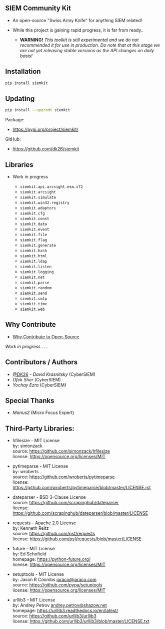 ## SIEM Community Kit

* An open-source "Swiss Army Knife" for anything SIEM related!

* While this project is gaining rapid progress, it is far from ready..

    - **WARNING!** _This toolkit is still experimental and we do not recommended it for use in production. Do note that 
    at this stage we are not yet releasing stable versions as the API changes on daily basis!_

## Installation

```bash
pip install siemkit
```

## Updating

```bash
pip install --upgrade siemkit
```

Package:
   - https://pypi.org/project/siemkit/  

GitHub: 
   - https://github.com/dk26/siemkit

## Libraries

* Work in progress

    - `siemkit.api.arcsight.esm.v72`
    - `siemkit.arcsight`
    - `siemkit.simulate`
    - `siemkit.win32.registry`
    - `siemkit.adaptors`
    - `siemkit.cfg`
    - `siemkit.const`
    - `siemkit.data`
    - `siemkit.event`
    - `siemkit.file`
    - `siemkit.flag`
    - `siemkit.generate`
    - `siemkit.hash`
    - `siemkit.html`
    - `siemkit.ldap`
    - `siemkit.listen`
    - `siemkit.logging`
    - `siemkit.net`
    - `siemkit.parse`
    - `siemkit.random`
    - `siemkit.send`
    - `siemkit.smtp`
    - `siemkit.time`
    - `siemkit.web`

## Why Contribute

* [Why Contribute to Open-Source](https://opensource.guide/how-to-contribute/#why-contribute-to-open-source)

_Work in progress . . ._

## Contributors / Authors
- [@DK26](https://github.com/dk26) - _David Krasnitsky_  (CyberSIEM)
- _Ofek Sher_ (CyberSIEM)
- _Yochay Ezra_ (CyberSIEM)

## Special Thanks
- _Marius2_ (Micro Focus Expert)


## Third-Party Libraries:

* hfilesize - MIT License  
    by: simonzack  
    source: https://github.com/simonzack/hfilesize  
    license: https://opensource.org/licenses/MIT  


* pytimeparse - MIT License  
    by: wroberts  
    source: https://github.com/wroberts/pytimeparse  
    license: https://github.com/wroberts/pytimeparse/blob/master/LICENSE.rst  


* dateparser - BSD 3-Clause License  
    source: https://github.com/scrapinghub/dateparser  
    license: https://github.com/scrapinghub/dateparser/blob/master/LICENSE  


* requests - Apache 2.0 License  
    by: Kenneth Reitz  
    source: https://github.com/psf/requests  
    license: https://github.com/psf/requests/blob/master/LICENSE  


* future - MIT License  
    by: Ed Schofield  
    homepage: https://python-future.org/  
    license: https://opensource.org/licenses/MIT  


* setuptools - MIT License  
    by: Jason R Coombs <jaraco@jaraco.com>  
    source: https://github.com/pypa/setuptools  
    license: https://opensource.org/licenses/MIT  
 
 
* urllib3 - MIT License  
    by: Andrey Petrov <andrey.petrov@shazow.net>  
    homepage: https://urllib3.readthedocs.io/en/latest/  
    source: https://github.com/urllib3/urllib3  
    license: https://github.com/urllib3/urllib3/blob/master/LICENSE.txt  

